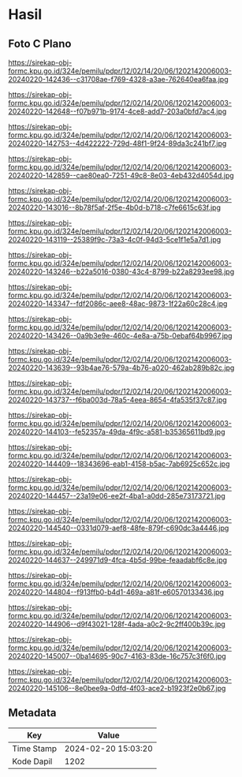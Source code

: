 # Hasil

## Foto C Plano

https://sirekap-obj-formc.kpu.go.id/324e/pemilu/pdpr/12/02/14/20/06/1202142006003-20240220-142436--c31708ae-f769-4328-a3ae-762640ea6faa.jpg

https://sirekap-obj-formc.kpu.go.id/324e/pemilu/pdpr/12/02/14/20/06/1202142006003-20240220-142648--f07b971b-9174-4ce8-add7-203a0bfd7ac4.jpg

https://sirekap-obj-formc.kpu.go.id/324e/pemilu/pdpr/12/02/14/20/06/1202142006003-20240220-142753--4d422222-729d-48f1-9f24-89da3c241bf7.jpg

https://sirekap-obj-formc.kpu.go.id/324e/pemilu/pdpr/12/02/14/20/06/1202142006003-20240220-142859--cae80ea0-7251-49c8-8e03-4eb432d4054d.jpg

https://sirekap-obj-formc.kpu.go.id/324e/pemilu/pdpr/12/02/14/20/06/1202142006003-20240220-143016--8b78f5af-2f5e-4b0d-b718-c7fe6615c63f.jpg

https://sirekap-obj-formc.kpu.go.id/324e/pemilu/pdpr/12/02/14/20/06/1202142006003-20240220-143119--25389f9c-73a3-4c0f-94d3-5ce1f1e5a7d1.jpg

https://sirekap-obj-formc.kpu.go.id/324e/pemilu/pdpr/12/02/14/20/06/1202142006003-20240220-143246--b22a5016-0380-43c4-8799-b22a8293ee98.jpg

https://sirekap-obj-formc.kpu.go.id/324e/pemilu/pdpr/12/02/14/20/06/1202142006003-20240220-143347--fdf2086c-aee8-48ac-9873-1f22a60c28c4.jpg

https://sirekap-obj-formc.kpu.go.id/324e/pemilu/pdpr/12/02/14/20/06/1202142006003-20240220-143426--0a9b3e9e-460c-4e8a-a75b-0ebaf64b9967.jpg

https://sirekap-obj-formc.kpu.go.id/324e/pemilu/pdpr/12/02/14/20/06/1202142006003-20240220-143639--93b4ae76-579a-4b76-a020-462ab289b82c.jpg

https://sirekap-obj-formc.kpu.go.id/324e/pemilu/pdpr/12/02/14/20/06/1202142006003-20240220-143737--f6ba003d-78a5-4eea-8654-4fa535f37c87.jpg

https://sirekap-obj-formc.kpu.go.id/324e/pemilu/pdpr/12/02/14/20/06/1202142006003-20240220-144103--fe52357a-49da-4f9c-a581-b35365611bd9.jpg

https://sirekap-obj-formc.kpu.go.id/324e/pemilu/pdpr/12/02/14/20/06/1202142006003-20240220-144409--18343696-eab1-4158-b5ac-7ab6925c652c.jpg

https://sirekap-obj-formc.kpu.go.id/324e/pemilu/pdpr/12/02/14/20/06/1202142006003-20240220-144457--23a19e06-ee2f-4ba1-a0dd-285e73173721.jpg

https://sirekap-obj-formc.kpu.go.id/324e/pemilu/pdpr/12/02/14/20/06/1202142006003-20240220-144540--0331d079-aef8-48fe-879f-c690dc3a4446.jpg

https://sirekap-obj-formc.kpu.go.id/324e/pemilu/pdpr/12/02/14/20/06/1202142006003-20240220-144637--249971d9-4fca-4b5d-99be-feaadabf6c8e.jpg

https://sirekap-obj-formc.kpu.go.id/324e/pemilu/pdpr/12/02/14/20/06/1202142006003-20240220-144804--f913ffb0-b4d1-469a-a81f-e60570133436.jpg

https://sirekap-obj-formc.kpu.go.id/324e/pemilu/pdpr/12/02/14/20/06/1202142006003-20240220-144906--d9f43021-128f-4ada-a0c2-9c2ff400b39c.jpg

https://sirekap-obj-formc.kpu.go.id/324e/pemilu/pdpr/12/02/14/20/06/1202142006003-20240220-145007--0ba14695-90c7-4163-83de-16c757c3f6f0.jpg

https://sirekap-obj-formc.kpu.go.id/324e/pemilu/pdpr/12/02/14/20/06/1202142006003-20240220-145106--8e0bee9a-0dfd-4f03-ace2-b1923f2e0b67.jpg


## Metadata

| Key        | Value               |
| ---------- | ------------------- |
| Time Stamp | 2024-02-20 15:03:20 |
| Kode Dapil | 1202                |



